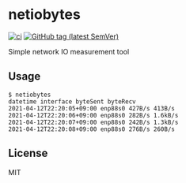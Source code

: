 # netiobytes

[![ci](https://github.com/johejo/netiobytes/workflows/ci/badge.svg?branch=main)](https://github.com/johejo/netiobytes/actions?query=workflow%3Aci)
[![GitHub tag (latest SemVer)](https://img.shields.io/github/v/tag/johejo/netiobytes)](https://github.com/johejo/releases)

Simple network IO measurement tool

## Usage

```
$ netiobytes
datetime interface byteSent byteRecv
2021-04-12T22:20:05+09:00 enp88s0 427B/s 413B/s
2021-04-12T22:20:06+09:00 enp88s0 282B/s 1.6kB/s
2021-04-12T22:20:07+09:00 enp88s0 242B/s 1.3kB/s
2021-04-12T22:20:08+09:00 enp88s0 276B/s 260B/s
```

## License

MIT
